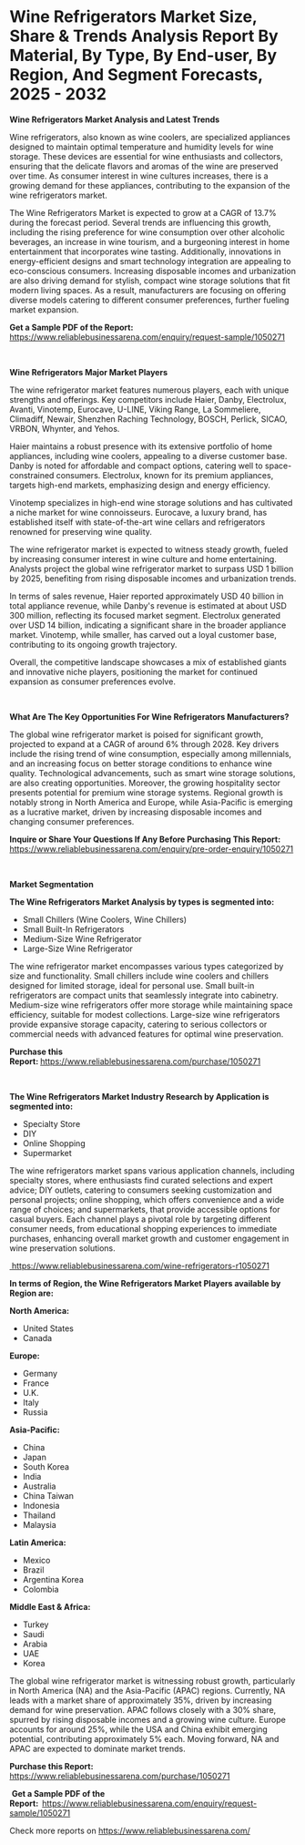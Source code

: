 <p><h1>Wine Refrigerators Market Size, Share & Trends Analysis Report By Material, By Type, By End-user, By Region, And Segment Forecasts, 2025 - 2032</h1></p><p><strong>Wine Refrigerators Market Analysis and Latest Trends</strong></p>
<p><p>Wine refrigerators, also known as wine coolers, are specialized appliances designed to maintain optimal temperature and humidity levels for wine storage. These devices are essential for wine enthusiasts and collectors, ensuring that the delicate flavors and aromas of the wine are preserved over time. As consumer interest in wine cultures increases, there is a growing demand for these appliances, contributing to the expansion of the wine refrigerators market.</p><p>The Wine Refrigerators Market is expected to grow at a CAGR of 13.7% during the forecast period. Several trends are influencing this growth, including the rising preference for wine consumption over other alcoholic beverages, an increase in wine tourism, and a burgeoning interest in home entertainment that incorporates wine tasting. Additionally, innovations in energy-efficient designs and smart technology integration are appealing to eco-conscious consumers. Increasing disposable incomes and urbanization are also driving demand for stylish, compact wine storage solutions that fit modern living spaces. As a result, manufacturers are focusing on offering diverse models catering to different consumer preferences, further fueling market expansion.</p></p>
<p><strong>Get a Sample PDF of the Report:&nbsp;</strong> <a href="https://www.reliablebusinessarena.com/enquiry/request-sample/1050271?utm_campaign=3261&utm_medium=2&utm_source=Github&utm_content=ia&utm_term=11042025&utm_id=wine-refrigerators">https://www.reliablebusinessarena.com/enquiry/request-sample/1050271</a></p>
<p>&nbsp;</p>
<p><strong>Wine Refrigerators Major Market Players</strong></p>
<p><p>The wine refrigerator market features numerous players, each with unique strengths and offerings. Key competitors include Haier, Danby, Electrolux, Avanti, Vinotemp, Eurocave, U-LINE, Viking Range, La Sommeliere, Climadiff, Newair, Shenzhen Raching Technology, BOSCH, Perlick, SICAO, VRBON, Whynter, and Yehos.</p><p>Haier maintains a robust presence with its extensive portfolio of home appliances, including wine coolers, appealing to a diverse customer base. Danby is noted for affordable and compact options, catering well to space-constrained consumers. Electrolux, known for its premium appliances, targets high-end markets, emphasizing design and energy efficiency.</p><p>Vinotemp specializes in high-end wine storage solutions and has cultivated a niche market for wine connoisseurs. Eurocave, a luxury brand, has established itself with state-of-the-art wine cellars and refrigerators renowned for preserving wine quality.</p><p>The wine refrigerator market is expected to witness steady growth, fueled by increasing consumer interest in wine culture and home entertaining. Analysts project the global wine refrigerator market to surpass USD 1 billion by 2025, benefiting from rising disposable incomes and urbanization trends.</p><p>In terms of sales revenue, Haier reported approximately USD 40 billion in total appliance revenue, while Danby's revenue is estimated at about USD 300 million, reflecting its focused market segment. Electrolux generated over USD 14 billion, indicating a significant share in the broader appliance market. Vinotemp, while smaller, has carved out a loyal customer base, contributing to its ongoing growth trajectory.</p><p>Overall, the competitive landscape showcases a mix of established giants and innovative niche players, positioning the market for continued expansion as consumer preferences evolve.</p></p>
<p>&nbsp;</p>
<p><strong>What Are The Key Opportunities For Wine Refrigerators Manufacturers?</strong></p>
<p><p>The global wine refrigerator market is poised for significant growth, projected to expand at a CAGR of around 6% through 2028. Key drivers include the rising trend of wine consumption, especially among millennials, and an increasing focus on better storage conditions to enhance wine quality. Technological advancements, such as smart wine storage solutions, are also creating opportunities. Moreover, the growing hospitality sector presents potential for premium wine storage systems. Regional growth is notably strong in North America and Europe, while Asia-Pacific is emerging as a lucrative market, driven by increasing disposable incomes and changing consumer preferences.</p></p>
<p><strong>Inquire or Share Your Questions If Any Before Purchasing This Report:</strong> <a href="https://www.reliablebusinessarena.com/enquiry/pre-order-enquiry/1050271?utm_campaign=3261&utm_medium=2&utm_source=Github&utm_content=ia&utm_term=11042025&utm_id=wine-refrigerators">https://www.reliablebusinessarena.com/enquiry/pre-order-enquiry/1050271</a></p>
<p>&nbsp;</p>
<p><strong>Market Segmentation</strong></p>
<p><strong>The Wine Refrigerators Market Analysis by types is segmented into:</strong></p>
<p><ul><li>Small Chillers (Wine Coolers, Wine Chillers)</li><li>Small Built-In Refrigerators</li><li>Medium-Size Wine Refrigerator</li><li>Large-Size Wine Refrigerator</li></ul></p>
<p><p>The wine refrigerator market encompasses various types categorized by size and functionality. Small chillers include wine coolers and chillers designed for limited storage, ideal for personal use. Small built-in refrigerators are compact units that seamlessly integrate into cabinetry. Medium-size wine refrigerators offer more storage while maintaining space efficiency, suitable for modest collections. Large-size wine refrigerators provide expansive storage capacity, catering to serious collectors or commercial needs with advanced features for optimal wine preservation.</p></p>
<p><strong>Purchase this Report:&nbsp;</strong><a href="https://www.reliablebusinessarena.com/purchase/1050271?utm_campaign=3261&utm_medium=2&utm_source=Github&utm_content=ia&utm_term=11042025&utm_id=wine-refrigerators">https://www.reliablebusinessarena.com/purchase/1050271</a></p>
<p>&nbsp;</p>
<p><strong>The Wine Refrigerators Market Industry Research by Application is segmented into:</strong></p>
<p><ul><li>Specialty Store</li><li>DIY</li><li>Online Shopping</li><li>Supermarket</li></ul></p>
<p><p>The wine refrigerators market spans various application channels, including specialty stores, where enthusiasts find curated selections and expert advice; DIY outlets, catering to consumers seeking customization and personal projects; online shopping, which offers convenience and a wide range of choices; and supermarkets, that provide accessible options for casual buyers. Each channel plays a pivotal role by targeting different consumer needs, from educational shopping experiences to immediate purchases, enhancing overall market growth and customer engagement in wine preservation solutions.</p></p>
<p><a href="https://www.reliablebusinessarena.com/wine-refrigerators-r1050271?utm_campaign=3261&utm_medium=2&utm_source=Github&utm_content=ia&utm_term=11042025&utm_id=wine-refrigerators">&nbsp;https://www.reliablebusinessarena.com/wine-refrigerators-r1050271</a></p>
<p><strong>In terms of Region, the Wine Refrigerators Market Players available by Region are:</strong></p>
<p>
    <p> <strong> North America: </strong>
        <ul>
            <li>United States</li>
            <li>Canada</li>
        </ul>
        </p> 
    <p> <strong> Europe: </strong>
        <ul>
            <li>Germany</li>
            <li>France</li>
            <li>U.K.</li>
            <li>Italy</li>
            <li>Russia</li>
        </ul>
        </p> 
    <p> <strong> Asia-Pacific: </strong>
        <ul>
            <li>China</li>
            <li>Japan</li>
            <li>South Korea</li>
            <li>India</li>
            <li>Australia</li>
            <li>China Taiwan</li>
            <li>Indonesia</li>
            <li>Thailand</li>
            <li>Malaysia</li>
        </ul>
        </p> 
    <p> <strong> Latin America: </strong>
        <ul>
            <li>Mexico</li>
            <li>Brazil</li>
            <li>Argentina Korea</li>
            <li>Colombia</li>
        </ul>
        </p> 
    <p> <strong> Middle East & Africa: </strong>
        <ul>
            <li>Turkey</li>
            <li>Saudi</li>
            <li>Arabia</li>
            <li>UAE</li>
            <li>Korea</li>
        </ul>
    </p>
    </p>
<p><p>The global wine refrigerator market is witnessing robust growth, particularly in North America (NA) and the Asia-Pacific (APAC) regions. Currently, NA leads with a market share of approximately 35%, driven by increasing demand for wine preservation. APAC follows closely with a 30% share, spurred by rising disposable incomes and a growing wine culture. Europe accounts for around 25%, while the USA and China exhibit emerging potential, contributing approximately 5% each. Moving forward, NA and APAC are expected to dominate market trends.</p></p>
<p><strong>Purchase this Report: </strong><a href="https://www.reliablebusinessarena.com/purchase/1050271?utm_campaign=3261&utm_medium=2&utm_source=Github&utm_content=ia&utm_term=11042025&utm_id=wine-refrigerators">https://www.reliablebusinessarena.com/purchase/1050271</a></p>
<p>&nbsp;<strong>Get a Sample PDF of the Report:&nbsp;&nbsp;</strong><a href="https://www.reliablebusinessarena.com/enquiry/request-sample/1050271?utm_campaign=3261&utm_medium=2&utm_source=Github&utm_content=ia&utm_term=11042025&utm_id=wine-refrigerators">https://www.reliablebusinessarena.com/enquiry/request-sample/1050271</a></p>
<p><strong></strong></p>
<p>Check more reports on <a href="https://www.reliablebusinessarena.com/?utm_campaign=3261&utm_medium=2&utm_source=Github&utm_content=ia&utm_term=11042025&utm_id=wine-refrigerators">https://www.reliablebusinessarena.com/</a></p>